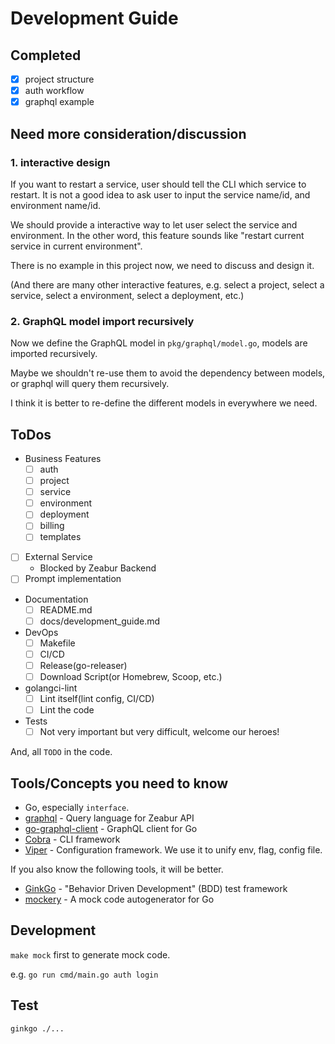 # Development Guide

## Completed

* [x] project structure
* [x] auth workflow
* [x] graphql example

## Need more consideration/discussion

### 1. interactive design

If you want to restart a service, user should tell the CLI which service to restart.
It is not a good idea to ask user to input the service name/id, and environment name/id.

We should provide a interactive way to let user select the service and environment.
In the other word, this feature sounds like "restart current service in current environment".

There is no example in this project now, we need to discuss and design it.

(And there are many other interactive features, e.g. select a project, select a service, select a environment, select a deployment, etc.)

### 2. GraphQL model import recursively

Now we define the GraphQL model in `pkg/graphql/model.go`, models are imported recursively.

Maybe we shouldn't re-use them to avoid the dependency between models, or graphql will query them recursively.

I think it is better to re-define the different models in everywhere we need.

## ToDos

* Business Features
  * [ ] auth
  * [ ] project
  * [ ] service
  * [ ] environment
  * [ ] deployment
  * [ ] billing
  * [ ] templates
* [ ] External Service
  * Blocked by Zeabur Backend
* [ ] Prompt implementation
* Documentation
  * [ ] README.md
  * [ ] docs/development_guide.md
* DevOps
  * [ ] Makefile
  * [ ] CI/CD
  * [ ] Release(go-releaser)
  * [ ] Download Script(or Homebrew, Scoop, etc.)
* golangci-lint
  * [ ] Lint itself(lint config, CI/CD)
  * [ ] Lint the code
* Tests
  * [ ] Not very important but very difficult, welcome our heroes!

And, all `TODO` in the code.

## Tools/Concepts you need to know

* Go, especially `interface`.
* [graphql](https://graphql.org/) - Query language for Zeabur API
* [go-graphql-client](github.com/hasura/go-graphql-client) - GraphQL client for Go
* [Cobra](https://github.com/spf13/cobra) - CLI framework
* [Viper](https://github.com/spf13/viper) - Configuration framework. We use it to unify env, flag, config file.

If you also know the following tools, it will be better.

* [GinkGo](https://onsi.github.io/ginkgo/) - "Behavior Driven Development" (BDD) test framework
* [mockery](https://github.com/vektra/mockery) - A mock code autogenerator for Go

## Development

`make mock` first to generate mock code.

e.g. `go run cmd/main.go auth login`

## Test

`ginkgo ./...`
